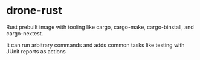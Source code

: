 # drone-rust
Rust prebuilt image with tooling like cargo, cargo-make, cargo-binstall, and cargo-nextest.

It can run arbitrary commands and adds common tasks like testing with JUnit reports as actions 
